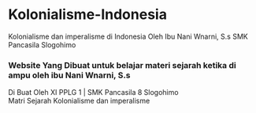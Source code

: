 # Kolonialisme-Indonesia
Kolonialisme dan imperalisme di Indonesia Oleh Ibu Nani Wnarni, S.s SMK Pancasila Slogohimo

### Website Yang Dibuat untuk belajar materi sejarah ketika di ampu oleh ibu Nani Wnarni, S.s
Di Buat Oleh XI PPLG 1 | SMK Pancasila 8 Slogohimo 
 <br>
 Matri Sejarah Kolonialisme dan imperalisme 
